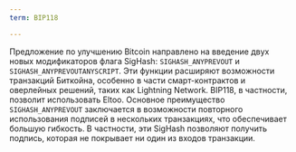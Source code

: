 ```yaml
---
term: BIP118

---
```

Предложение по улучшению Bitcoin направлено на введение двух новых модификаторов флага SigHash: `SIGHASH_ANYPREVOUT` и `SIGHASH_ANYPREVOUTANYSCRIPT`. Эти функции расширяют возможности транзакций Биткойна, особенно в части смарт-контрактов и оверлейных решений, таких как Lightning Network. BIP118, в частности, позволит использовать Eltoo. Основное преимущество `SIGHASH_ANYPREVOUT` заключается в возможности повторного использования подписей в нескольких транзакциях, что обеспечивает большую гибкость. В частности, эти SigHash позволяют получить подпись, которая не покрывает ни один из входов транзакции.